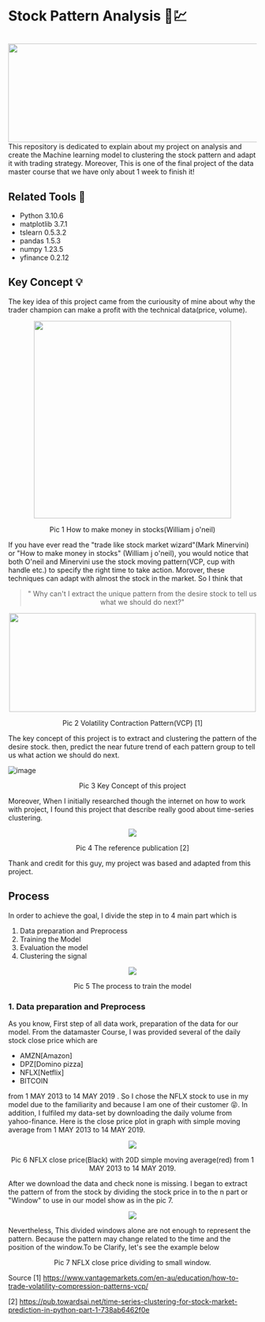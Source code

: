 #  Stock Pattern Analysis :money_with_wings::chart: </p>
<img src="https://user-images.githubusercontent.com/112334326/228930065-efd1f97d-f843-46d4-96db-8b0527d3bb4d.png"  width="1200" height="200" />
This repository is dedicated to explain about my project on analysis and create the Machine learning model to clustering the stock pattern and adapt it with trading strategy. Moreover, This is one of the final project of the data master course that we have only about 1 week to finish it!

## Related Tools :toolbox:
- Python 3.10.6
- matplotlib 3.7.1
- tslearn 0.5.3.2
- pandas 1.5.3
- numpy 1.23.5
- yfinance  0.2.12

## Key Concept :bulb:
<p>The key idea of this project came from the curiousity of mine about why the trader champion can make a profit with the technical data(price, volume). 
  <p align="center">
<img src="https://user-images.githubusercontent.com/112334326/228923597-09f7e839-81c2-44b5-9a86-d3dbf0dc6512.png"  width="400" height="400" />

  </p>
 <p align="center"> Pic 1 How to make  money in stocks(William j o'neil)</p>
  If you have ever read the "trade like stock market wizard"(Mark Minervini) or  "How to make money in stocks" (William j o'neil), you would notice that both O'neil and Minervini use the stock moving pattern(VCP, cup with handle etc.) to specify the right time to take action. Morover, these techniques can adapt with almost the stock in the market. So I think that </p>
  
  >  <p align="center">" Why can't I extract the unique pattern from the desire stock to tell us what we should do next?"</p>
  <p align="center">
  <img src="https://user-images.githubusercontent.com/112334326/228928324-19ed0c5a-23b7-4c5a-9eec-67510a369968.png"  width="500" height="200" />
  </p>
 <p align="center"> Pic 2 Volatility Contraction Pattern(VCP) [1]</p>



The key concept of this project is to extract and clustering the pattern of the desire stock. then, predict the near future trend of each pattern group to tell us what action we should do next.

![image](https://user-images.githubusercontent.com/112334326/228920903-5ca2686e-1f89-4a64-b75d-3a70a2b35499.png)
 <p align="center"> Pic 3 Key Concept of this project </p>
 Moreover, When I initially researched though the internet on how to work with project, I found this project that describe really good about time-series clustering. 
  <p align="center"> 
  <img src="https://user-images.githubusercontent.com/112334326/229558407-1ec52274-115e-4923-bb85-5f1b54a3e825.png"  />
  </p>
   <p align="center"> Pic 4 The reference publication  [2]</p>
 Thank and credit for this guy, my project was based and adapted from this project.
 

## Process
In order to achieve the goal, I divide the step in to 4 main part which is
1. Data preparation and Preprocess
2. Training the Model
3. Evaluation the model
4. Clustering the signal 

<p align="center">
  <img src="https://user-images.githubusercontent.com/112334326/229153654-eeebc56b-c1d9-40b7-b1b9-ccba30821c23.png"   />
</p>
 <p align="center"> Pic 5 The process to train the model</p>
 
### 1. Data preparation and Preprocess
As you know, First step of all data work, preparation of the data for our model. From the datamaster Course, I was provided several of the daily stock close price which are 
- AMZN[Amazon]
- DPZ[Domino pizza]
- NFLX[Netflix] 
- BITCOIN 

from 1 MAY 2013 to 14 MAY 2019 . So I chose the NFLX stock to use in my model due to the familiarity and because I am one of their customer :stuck_out_tongue_closed_eyes:. In addition, I fulfiled my data-set by downloading the daily volume from yahoo-finance. Here is the close price plot in graph with simple moving average from 1 MAY 2013 to 14 MAY 2019.
<p align="center">
  <img src="https://user-images.githubusercontent.com/112334326/229566739-c39fba4e-ff22-4356-9683-748e157a7e9a.png"   />
</p>
 <p align="center"> Pic 6 NFLX close price(Black) with 20D simple moving average(red) from 1 MAY 2013 to 14 MAY 2019.</p>
After we download the data and check none is missing. I began to extract the pattern of from the stock by dividing the stock price in to the n part or "Window" to use in our model show as in the pic 7.

<p align="center">
  <img src="https://user-images.githubusercontent.com/112334326/229568008-b67dd63e-4d86-4725-bb03-35773b60beb9.png"   />
</p>
Nevertheless, This divided windows alone are not enough to represent the pattern. Because the pattern may change related to the time and the position of the window.To be Clarify, let's see the example below

 <p align="center"> Pic 7 NFLX close price dividing to small window.</p>



Source
[1] https://www.vantagemarkets.com/en-au/education/how-to-trade-volatility-compression-patterns-vcp/

[2] https://pub.towardsai.net/time-series-clustering-for-stock-market-prediction-in-python-part-1-738ab6462f0e
